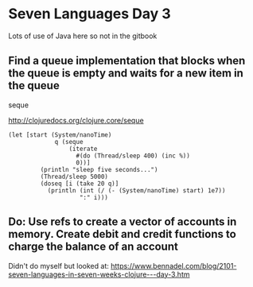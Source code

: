 # Seven Languages Day 3

Lots of use of Java here so not in the gitbook

## Find a queue implementation that blocks when the queue is empty and  waits for a new item in the queue

seque

http://clojuredocs.org/clojure.core/seque

```eval-clojure
(let [start (System/nanoTime)
             q (seque
                 (iterate
                   #(do (Thread/sleep 400) (inc %))
                   0))]
         (println "sleep five seconds...")
         (Thread/sleep 5000)
         (doseq [i (take 20 q)]
           (println (int (/ (- (System/nanoTime) start) 1e7))
                    ":" i)))
```

## Do: Use refs to create a vector of accounts in memory. Create debit and credit functions to charge the balance of an account

Didn't do myself but looked at:
https://www.bennadel.com/blog/2101-seven-languages-in-seven-weeks-clojure---day-3.htm
